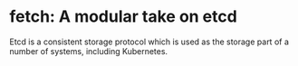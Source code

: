fetch: A modular take on etcd
=============================

Etcd is a consistent storage protocol which is used as the
storage part of a number of systems, including Kubernetes.
